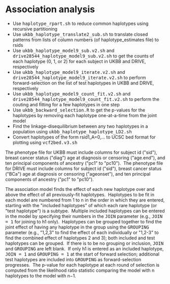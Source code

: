 # Association analysis #

* Use <kbd>haplotype_rpart.sh</kbd> to reduce common haplotypes using recursive partitioning
* Use <kbd>ukbb_haplotype_translate2_sub.sh</kbd> to translate closed patterns from lists of column numbers (of haplotype_estimates file) to rsids
* Use <kbd>ukbb_haplotype_model9_sub.v2.sh</kbd> and <kbd>drive28544_haplotype_model9_sub.v2.sh</kbd> to get the counts of each haplotype (0, 1, or 2) for each subject in UKBB and DRIVE, respectively
* Use <kbd>ukbb_haplotype_model9_iterate.v2.sh</kbd> and <kbd>drive28544_haplotype_model9_iterate.v2.sh</kbd> to perform forward-selection on the list of test haplotypes in UKBB and DRIVE, respectively
* Use <kbd>ukbb_haplotype_model9_count_fit.v2.sh</kbd> and <kbd>drive28544_haplotype_model9_count_fit.v2.sh</kbd> to perform the couting and fitting for a few haplotypes in one step
* Use <kbd>ukbb_backward_selection.R</kbd> to get the p-values for the haplotypes by removing each haplotype one-at-a-time from the joint model
* Find the linkage-disequilibrium between any two haplotypes in a population using <kbd>ukbb_haplotype_haplotype_LD2.sh</kbd>
* Convert haplotypes of the form rsid1_A=0,... to UCSC bed format for plotting using <kbd>vcf2bed.v3.sh</kbd>

The phenotype file for UKBB must include columns for subject id ("sid"), breast cancer status ("diag") age at diagnosis or censoring ("age.end"), and ten principal components of ancestry ("pc1" to "pc10").&nbsp; The phenotype file for DRIVE must include columns for subject id ("sid"), breast cancer status ("BCa") age at diagnosis or censoring ("ageonset"), and ten principal components of ancestry ("pc1" to "pc10").

The association model finds the effect of each new haplotype over and above the effect of all previously-fit haplotypes.&nbsp; Haplotypes to be fit in each model are numbered from 1 to n in the order in which they are entered, starting with the "included haplotypes" of which each rare haplotype (or "test haplotype") is a subtype.&nbsp; Multiple included haplotypes can be entered in the model by specifying their numbers in the <kbd>JOIN</kbd> parameter (e.g., <kbd>JOIN = 1</kbd> for joining to h1 only).&nbsp; Haplotypes can be grouped together to find the joint effect of having any haplotype in the group using the <kbd>GROUPING</kbd> parameter (e.g., "1,2,3" to find the effect of each individually or "1,2-3" to find the combined effect of haplotypes 2 and 3); both included and test haplotypes can be grouped.&nbsp; If there is to be no grouping or inclusion, <kbd>JOIN</kbd> and <kbd>GROUPING</kbd> are left blank.&nbsp; If only h1 is entered as an included haplotype, <kbd>JOIN = 1</kbd> and <kbd>GROUPING = 1</kbd> at the start of forward selection; additional test haplotypes are included into <kbd>GROUPING</kbd> as forward-selection progresses.&nbsp; The p-value for each haplotype at each round of selection is computed from the likelihood ratio statistic comparing the model with n haplotypes to the model with n&minus;1.

